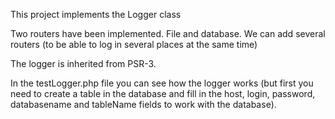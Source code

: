 This project implements the Logger class

Two routers have been implemented. File and database. We can add several routers (to be able to log in several places at the same time)

The logger is inherited from PSR-3.

In the testLogger.php file you can see how the logger works (but first you need to create a table in the database and fill in the host, login, password, databasename and tableName fields to work with the database).
